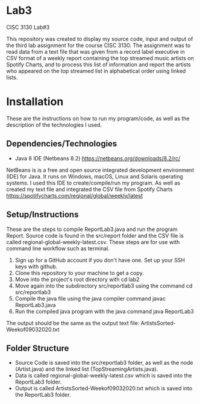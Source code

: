 # Lab3
CISC 3130 Lab#3

This repository was created to display my source code, input and output of the third lab assignment for the course CISC 3130. The assignment was to read data from a text file that was given from a record label executive in CSV format of a weekly report containing the top streamed music artists on Spotify Charts, and to process this list of information and report the artists who appeared on the top streamed list in alphabetical order using linked lists.

# Installation
These are the instructions on how to run my program/code, as well as the description of the technologies I used.

## Dependencies/Technologies
* Java 8 IDE (Netbeans 8.2) https://netbeans.org/downloads/8.2/rc/

NetBeans is is a free and open source integrated development environment (IDE) for Java. It runs on Windows, macOS, Linux and Solaris operating systems. I used this IDE to create/compile/run my program. As well as created my text file and integrated the CSV file from Spotify Charts https://spotifycharts.com/regional/global/weekly/latest

## Setup/Instructions
These are the steps to compile ReportLab3.java and run the program Report. Source code is found in the src/report folder and the CSV file is called regional-global-weekly-latest.csv. These steps are for use with command line workflow such as terminal.

1. Sign up for a GitHub account if you don't have one. Set up your SSH keys with github.
2. Clone this repository to your machine to get a copy.
3. Move into the project's root directory with cd lab2
4. Move again into the subdirectory src/reportlab3 using the command cd src/reportlab3
5. Compile the java file using the java compiler command javac ReportLab3.java
5. Run the compiled java program with the java command java ReportLab3

The output should be the same as the output text file: ArtistsSorted-Weekof09032020.txt

## Folder Structure
* Source Code is saved into the src/reportlab3 folder, as well as the node (Artist.java) and the linked list (TopStreamingArtists.java).
* Data is called regional-global-weekly-latest.csv which is saved into the ReportLab3 folder.
* Output is called ArtistsSorted-Weekof09032020.txt which is saved into the ReportLab3 folder.
